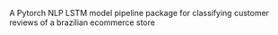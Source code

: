 A Pytorch NLP LSTM model pipeline package for classifying customer reviews of a brazilian ecommerce store